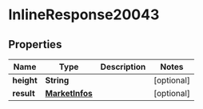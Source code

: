 
# InlineResponse20043

## Properties
Name | Type | Description | Notes
------------ | ------------- | ------------- | -------------
**height** | **String** |  |  [optional]
**result** | [**MarketInfos**](MarketInfos.md) |  |  [optional]




